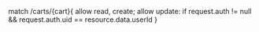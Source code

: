 match /carts/{cart}{
    allow read, create;
    allow update: if request.auth != null && request.auth.uid == resource.data.userId
}